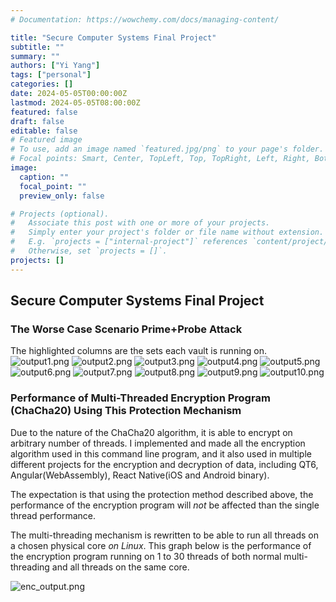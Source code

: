 ```yaml
---
# Documentation: https://wowchemy.com/docs/managing-content/

title: "Secure Computer Systems Final Project"
subtitle: ""
summary: ""
authors: ["Yi Yang"]
tags: ["personal"]
categories: []
date: 2024-05-05T00:00:00Z
lastmod: 2024-05-05T08:00:00Z
featured: false
draft: false
editable: false
# Featured image
# To use, add an image named `featured.jpg/png` to your page's folder.
# Focal points: Smart, Center, TopLeft, Top, TopRight, Left, Right, BottomLeft, Bottom, BottomRight.
image:
  caption: ""
  focal_point: ""
  preview_only: false

# Projects (optional).
#   Associate this post with one or more of your projects.
#   Simply enter your project's folder or file name without extension.
#   E.g. `projects = ["internal-project"]` references `content/project/deep-learning/index.md`.
#   Otherwise, set `projects = []`.
projects: []
---
```

## Secure Computer Systems Final Project
### The Worse Case Scenario Prime+Probe Attack
The highlighted columns are the sets each vault is running on. 
![output1.png](/staticfiles/pictures/output1.png "1 vault running on 1 core.")
![output2.png](/staticfiles/pictures/output2.png "2 vaults running on 1 core.")
![output3.png](/staticfiles/pictures/output3.png "3 vaults running on 1 core.")
![output4.png](/staticfiles/pictures/output4.png "4 vaults running on 1 core.")
![output5.png](/staticfiles/pictures/output5.png "5 vaults running on 1 core.")
![output6.png](/staticfiles/pictures/output6.png "6 vaults running on 1 core.")
![output7.png](/staticfiles/pictures/output7.png "7 vaults running on 1 core.")
![output8.png](/staticfiles/pictures/output8.png "8 vaults running on 1 core.")
![output9.png](/staticfiles/pictures/output9.png "9 vaults running on 1 core.")
![output10.png](/staticfiles/pictures/output10.png "10 vaults running on 1 core.")

### Performance of Multi-Threaded Encryption Program (ChaCha20) Using This Protection Mechanism
Due to the nature of the ChaCha20 algorithm, it is able to encrypt on arbitrary number of threads. 
I implemented and made all the encryption algorithm used in this command line program, and it also used in multiple 
different projects for the encryption and decryption of data, including QT6, Angular(WebAssembly), React Native(iOS and Android binary).   

The expectation is that using the protection method described above, the performance of the encryption program will *not* 
be affected than the single thread performance. 

The multi-threading mechanism is rewritten to be able to run all threads on a chosen physical core *on Linux*. 
This graph below is the performance of the encryption program running on 1 to 30 threads of both normal multi-threading 
and all threads on the same core. 

![enc_output.png](/staticfiles/pictures/enc_output.png)
